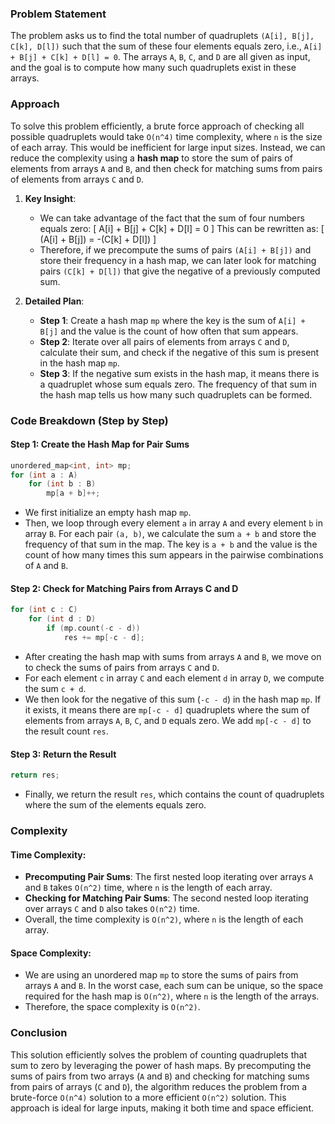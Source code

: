 ### Problem Statement

The problem asks us to find the total number of quadruplets `(A[i], B[j], C[k], D[l])` such that the sum of these four elements equals zero, i.e., `A[i] + B[j] + C[k] + D[l] = 0`. The arrays `A`, `B`, `C`, and `D` are all given as input, and the goal is to compute how many such quadruplets exist in these arrays.

### Approach

To solve this problem efficiently, a brute force approach of checking all possible quadruplets would take `O(n^4)` time complexity, where `n` is the size of each array. This would be inefficient for large input sizes. Instead, we can reduce the complexity using a **hash map** to store the sum of pairs of elements from arrays `A` and `B`, and then check for matching sums from pairs of elements from arrays `C` and `D`.

1. **Key Insight**:
   - We can take advantage of the fact that the sum of four numbers equals zero:
     \[
     A[i] + B[j] + C[k] + D[l] = 0
     \]
     This can be rewritten as:
     \[
     (A[i] + B[j]) = -(C[k] + D[l])
     \]
   - Therefore, if we precompute the sums of pairs `(A[i] + B[j])` and store their frequency in a hash map, we can later look for matching pairs `(C[k] + D[l])` that give the negative of a previously computed sum.

2. **Detailed Plan**:
   - **Step 1**: Create a hash map `mp` where the key is the sum of `A[i] + B[j]` and the value is the count of how often that sum appears.
   - **Step 2**: Iterate over all pairs of elements from arrays `C` and `D`, calculate their sum, and check if the negative of this sum is present in the hash map `mp`.
   - **Step 3**: If the negative sum exists in the hash map, it means there is a quadruplet whose sum equals zero. The frequency of that sum in the hash map tells us how many such quadruplets can be formed.

### Code Breakdown (Step by Step)

#### Step 1: Create the Hash Map for Pair Sums

```cpp
unordered_map<int, int> mp;
for (int a : A)
    for (int b : B)
        mp[a + b]++;
```

- We first initialize an empty hash map `mp`.
- Then, we loop through every element `a` in array `A` and every element `b` in array `B`. For each pair `(a, b)`, we calculate the sum `a + b` and store the frequency of that sum in the map. The key is `a + b` and the value is the count of how many times this sum appears in the pairwise combinations of `A` and `B`.

#### Step 2: Check for Matching Pairs from Arrays C and D

```cpp
for (int c : C)
    for (int d : D)
        if (mp.count(-c - d)) 
            res += mp[-c - d];
```

- After creating the hash map with sums from arrays `A` and `B`, we move on to check the sums of pairs from arrays `C` and `D`.
- For each element `c` in array `C` and each element `d` in array `D`, we compute the sum `c + d`.
- We then look for the negative of this sum (`-c - d`) in the hash map `mp`. If it exists, it means there are `mp[-c - d]` quadruplets where the sum of elements from arrays `A`, `B`, `C`, and `D` equals zero. We add `mp[-c - d]` to the result count `res`.

#### Step 3: Return the Result

```cpp
return res;
```

- Finally, we return the result `res`, which contains the count of quadruplets where the sum of the elements equals zero.

### Complexity

#### Time Complexity:

- **Precomputing Pair Sums**: The first nested loop iterating over arrays `A` and `B` takes `O(n^2)` time, where `n` is the length of each array.
- **Checking for Matching Pair Sums**: The second nested loop iterating over arrays `C` and `D` also takes `O(n^2)` time.
- Overall, the time complexity is `O(n^2)`, where `n` is the length of each array.

#### Space Complexity:

- We are using an unordered map `mp` to store the sums of pairs from arrays `A` and `B`. In the worst case, each sum can be unique, so the space required for the hash map is `O(n^2)`, where `n` is the length of the arrays.
- Therefore, the space complexity is `O(n^2)`.

### Conclusion

This solution efficiently solves the problem of counting quadruplets that sum to zero by leveraging the power of hash maps. By precomputing the sums of pairs from two arrays (`A` and `B`) and checking for matching sums from pairs of arrays (`C` and `D`), the algorithm reduces the problem from a brute-force `O(n^4)` solution to a more efficient `O(n^2)` solution. This approach is ideal for large inputs, making it both time and space efficient.